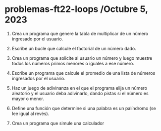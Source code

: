 # problemas-ft22-loops /Octubre 5, 2023

1. Crea un programa que genere la tabla de multiplicar de un número ingresado por el usuario.
2. Escribe un bucle que calcule el factorial de un número dado.

3. Crea un programa que solicite al usuario un número y luego muestre todos los números primos menores o iguales a ese número.
4. Escribe un programa que calcule el promedio de una lista de números ingresados por el usuario.
5. Haz un juego de adivinanza en el que el programa elija un número aleatorio y el usuario deba adivinarlo, dando pistas si el número es mayor o menor.
6. Define una función que determine si una palabra es un palíndromo (se lee igual al revés).
7. Crea un programa que simule una calculador
